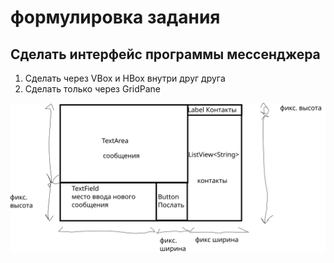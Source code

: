 # формулировка задания

## Сделать интерфейс программы мессенджера
1. Сделать через VBox и HBox внутри друг друга
1. Сделать только через GridPane

![Интерфейс](messanger.svg)